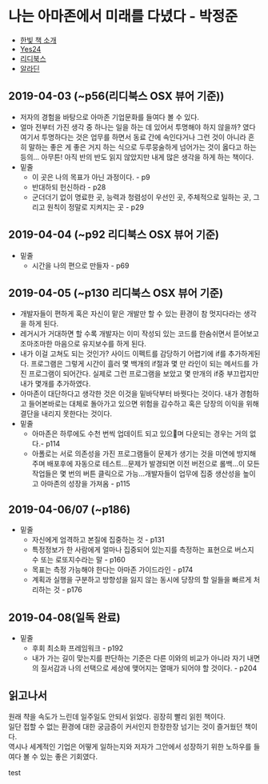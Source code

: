# 나는 아마존에서 미래를 다녔다 - 박정준

- [한빛 책 소개](http://www.hanbit.co.kr/store/books/look.php?p_code=B3156975203)
- [Yes24](http://www.yes24.com/Product/Goods/69770721)
- [리디북스](https://ridibooks.com/v2/Detail?id=1890000132)
- [알라딘](https://www.aladin.co.kr/shop/wproduct.aspx?ItemId=184155541)

## 2019-04-03 (~p56(리디북스 OSX 뷰어 기준))
- 저자의 경험을 바탕으로 아마존 기업문화를 들여다 볼 수 있다.
- 얼마 전부터 가진 생각 중 하나는 일을 하는 데 있어서 투명해야 하지 않을까? 였다 여기서 투명하다는 것은 업무를 하면서 동료 간에 속인다거나 그런 것이 아니라 흔히 말하는 좋은 게 좋은 거지 하는 식으로 두루뭉술하게 넘어가는 것이 옳다고 하는 등의... 아무튼! 아직 반의 반도 읽지 않았지만 내게 많은 생각을 하게 하는 책이다.
- 밑줄
  - 이 곳은 나의 목표가 아닌 과정이다. - p9
  - 반대하되 헌신하라 - p28
  - 군더더기 없이 명료한 곳, 능력과 청렴성이 우선인 곳, 주체적으로 일하는 곳, 그리고 원칙이 정말로 지켜지는 곳 - p29

## 2019-04-04 (~p92 리디북스 OSX 뷰어 기준)
- 밑줄
  - 시간을 나의 편으로 만들자 - p69

## 2019-04-05 (~p130 리디북스 OSX 뷰어 기준)
- 개발자들이 편하게 혹은 자신이 맡은 개발만 할 수 있는 환경이 참 멋지다라는 생각을 하게 된다.
- 레거시가 거대하면 할 수록 개발자는 이미 작성되 있는 코드를 한숨쉬면서 뜯어보고 조마조마한 마음으로 유지보수를 하게 된다. 
- 내가 이걸 고쳐도 되는 것인가? 사이드 이펙트를 감당하기 어렵기에 if를 추가하게된다. 프로그램은 그렇게 시간이 흘러 몇 백개의 if절과 몇 만 라인이 되는 메서드를 가진 프로그램이 되어간다. 실제로 그런 프로그램을 보았고 몇 만개의 if중 부끄럽지만 내가 몇개를 추가하였다.
- 아마존이 대단하다고 생각한 것은 이것을 밑바닥부터 바꿧다는 것이다. 내가 경험하고 들어본바로는 대체로 돌아가고 있으면 위험을 감수하고 혹은 당장의 이익을 위해 결단을 내리지 못한다는 것이다.
- 밑줄
  - 아마존은 하루에도 수천 번씩 업데이트 되고 있으며 다운되는 경우는 거의 없다.- p114
  - 아폴로는 서로 의존성을 가진 프로그램들이 문제가 생기는 것을 미연에 방지해주며 배포후에 자동으로 테스트...문제가 발경되면 이전 버전으로 롤백...이 모든 작업들은 몇 번의 버튼 클릭으로 가능...개발자들이 업무에 집중 생산성을 높이고 아마존의 성장을 가져옴 - p115

## 2019-04-06/07 (~p186)
- 밑줄
  - 자신에게 엄격하고 본질에 집중하는 것 - p131
  - 특정정보가 한 사람에게 얼마나 집중되어 있는지를 측정하는 표현으로 버스지수 또는 로또지수라는 말 - p160
  - 목표는 측정 가능해야 한다는 아마존 가이드라인 - p174
  - 계획과 실행을 구분하고 방향성을 잃지 않는 동시에 당장의 할 일들을 빠르게 처리하는 것 - p176
## 2019-04-08(일독 완료)
- 밑줄
  - 후회 최소화 프레임워크 - p192
  - 내가 가는 길이 맞는지를 판단하는 기준은 다른 이와의 비교가 아니라 자기 내면의 질서감과 나의 선택으로 세상에 맺어지는 열매가 되어야 할 것이다. - p204

## 읽고나서
원래 챡을 속도가 느린데 일주일도 안되서 읽었다. 굉장히 빨리 읽힌 책이다.   
일단 접할 수 없는 환경에 대한 궁금증이 커서인지 한장한장 넘기는 것이 즐거웠던 책이다.  
역시나 세계적인 기업은 어떻게 일하는지와 저자가 그안에서 성장하기 위한 노하우를 들여다 볼 수 있는 좋은 기회였다.

test